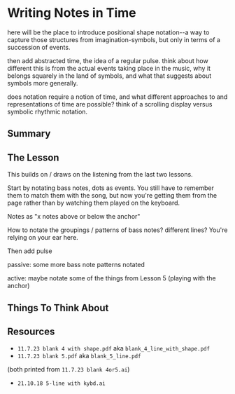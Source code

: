 # Writing Notes in Time

here will be the place to introduce positional shape notation--a way to capture those structures from imagination-symbols, but only in terms of a succession of events.

then add abstracted time, the idea of a regular pulse. think about how different this is from the actual events taking place in the music, why it belongs squarely in the land of symbols, and what that suggests about symbols more generally.

does notation require a notion of time, and what different approaches to and representations of time are possible? think of a scrolling display versus symbolic rhythmic notation.

## Summary



## The Lesson

This builds on / draws on the listening from the last two lessons.

Start by notating bass notes, dots as events. You still have to remember them to match them with the song, but now you're getting them from the page rather than by watching them played on the keyboard.

Notes as "x notes above or below the anchor"

How to notate the groupings / patterns of bass notes? different lines? You're relying on your ear here.

Then add pulse

passive: some more bass note patterns notated

active: maybe notate some of the things from Lesson 5 (playing with the anchor)


## Things To Think About



## Resources

- `11.7.23 blank 4 with shape.pdf` aka `blank_4_line_with_shape.pdf`
- `11.7.23 blank 5.pdf` aka `blank_5_line.pdf`

(both printed from `11.7.23 blank 4or5.ai`)

- `21.10.18 5-line with kybd.ai`

